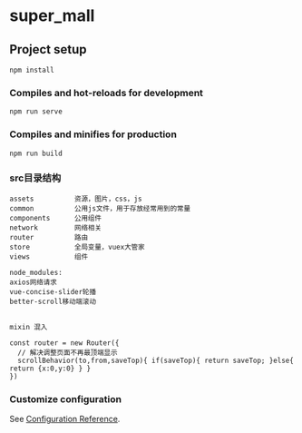 # super_mall

## Project setup
```
npm install
```

### Compiles and hot-reloads for development
```
npm run serve
```

### Compiles and minifies for production
```
npm run build
```
### src目录结构
```
assets          资源，图片，css，js
common          公用js文件，用于存放经常用到的常量
components      公用组件
network         网络相关
router          路由
store           全局变量，vuex大管家
views           组件

node_modules:
axios网络请求
vue-concise-slider轮播
better-scroll移动端滚动


mixin 混入

const router = new Router({
  // 解决调整页面不再最顶端显示
  scrollBehavior(to,from,saveTop){ if(saveTop){ return saveTop; }else{ return {x:0,y:0} } }
})
```

### Customize configuration
See [Configuration Reference](https://cli.vuejs.org/config/).
